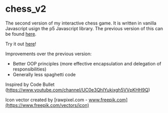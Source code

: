 # chess_v2

The second version of my interactive chess game. It is written in vanilla Javascript usign the p5 Javascript library. The previous version of this can be found [here](https://github.com/munjoonteo/chess).

Try it out [here](https://mj-chess.netlify.app/)!

Improvements over the previous version:

- Better OOP principles (more effective encapsulation and delegation of responsibilities)
- Generally less spaghetti code

Inspired by Code Bullet (<https://www.youtube.com/channel/UC0e3QhIYukixgh5VVpKHH9Q>)

Icon vector created by [rawpixel.com - www.freepik.com](https://www.freepik.com/vectors/icon)
